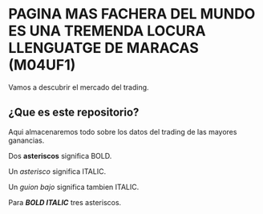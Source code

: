 # PAGINA MAS FACHERA DEL MUNDO ES UNA TREMENDA LOCURA LLENGUATGE DE MARACAS (M04UF1)

Vamos a descubrir el mercado del trading. 

## ¿Que es este repositorio?

Aqui almacenaremos todo sobre los datos del trading de las mayores ganancias.

Dos **asteriscos** significa BOLD.

Un *asterisco* significa ITALIC. 

Un _guion bajo_ significa tambien ITALIC. 

Para ***BOLD ITALIC*** tres asteriscos. 